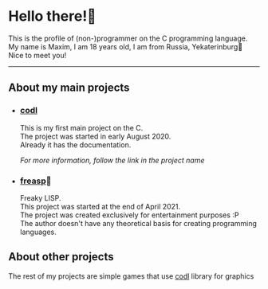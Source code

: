 # Hello there!👋

This is the profile of (non-)programmer on the C programming language.  
My name is Maxim, I am 18 years old, I am from Russia, Yekaterinburg🐧  
Nice to meet you!

---

## About my main projects
* ### [codl](https://github.com/celtrecium/codl)

  This is my first main project on the C.  
  The project was started in early August 2020.  
  Already it has the documentation.
  
  *For more information, follow the link in the project name*
  
* ### [freasp](https://github.com/celtrecium/freasp)🐬

  Freaky LISP.  
  This project was started at the end of April 2021.  
  The project was created exclusively for entertainment purposes :P   
  The author doesn't have any theoretical basis for creating programming 
  languages.

## About other projects
  The rest of my projects are simple games that use 
  [codl](https://github.com/celtrecium/codl) library for graphics
